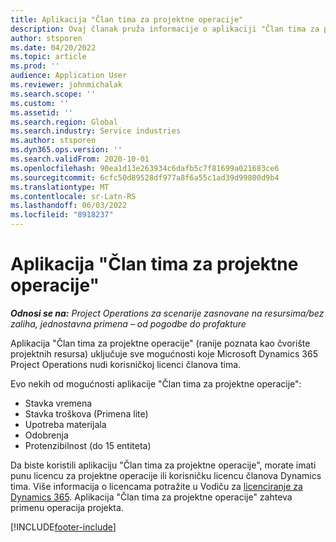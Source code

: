 ```yaml
---
title: Aplikacija "Član tima za projektne operacije"
description: Ovaj članak pruža informacije o aplikaciji "Član tima za projektne operacije" u korporaciji Microsoft Dynamics 365 Project Operations.
author: stsporen
ms.date: 04/20/2022
ms.topic: article
ms.prod: ''
audience: Application User
ms.reviewer: johnmichalak
ms.search.scope: ''
ms.custom: ''
ms.assetid: ''
ms.search.region: Global
ms.search.industry: Service industries
ms.author: stsporen
ms.dyn365.ops.version: ''
ms.search.validFrom: 2020-10-01
ms.openlocfilehash: 90ea1d13e263934c6dafb5c7f81699a021683ce6
ms.sourcegitcommit: 6cfc50d89528df977a8f6a55c1ad39d99800d9b4
ms.translationtype: MT
ms.contentlocale: sr-Latn-RS
ms.lasthandoff: 06/03/2022
ms.locfileid: "8918237"
---
```

# <a name="project-operations-team-member-app"></a>Aplikacija "Član tima za projektne operacije"

_**Odnosi se na:** Project Operations za scenarije zasnovane na resursima/bez zaliha, jednostavna primena – od pogodbe do profakture_

Aplikacija "Član tima za projektne operacije" (ranije poznata kao čvorište projektnih resursa) uključuje sve mogućnosti koje Microsoft Dynamics 365 Project Operations nudi korisničkoj licenci članova tima.

Evo nekih od mogućnosti aplikacije "Član tima za projektne operacije":

- Stavka vremena
- Stavka troškova (Primena lite)
- Upotreba materijala
- Odobrenja
- Protenzibilnost (do 15 entiteta)

Da biste koristili aplikaciju "Član tima za projektne operacije", morate imati punu licencu za projektne operacije ili korisničku licencu članova Dynamics tima. Više informacija o licencama potražite u Vodiču za [licenciranje za Dynamics 365](https://go.microsoft.com/fwlink/?LinkId=866544&clcid=0x409). Aplikacija "Član tima za projektne operacije" zahteva primenu operacija projekta.

[!INCLUDE[footer-include](../includes/footer-banner.md)]
